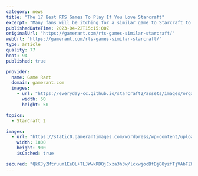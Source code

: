 ```yaml
---
category: news
title: "The 17 Best RTS Games To Play If You Love Starcraft"
excerpt: "Many fans will be itching for a similar game to Starcraft to play with no new sequel in sight. Here are the 15 best games to scratch that itch. Updated April 22, 2023, by Kristy Ambrose ..."
publishedDateTime: 2023-04-22T15:15:00Z
originalUrl: "https://gamerant.com/rts-games-similar-starcraft/"
webUrl: "https://gamerant.com/rts-games-similar-starcraft/"
type: article
quality: 77
heat: 94
published: true

provider:
  name: Game Rant
  domain: gamerant.com
  images:
    - url: "https://everyday-cc.github.io/starcraft2/assets/images/organizations/gamerant.com-50x50.jpg"
      width: 50
      height: 50

topics:
  - StarCraft 2

images:
  - url: "https://static0.gamerantimages.com/wordpress/wp-content/uploads/2022/04/RTS-Games-Like-Starcraft.jpg"
    width: 1800
    height: 900
    isCached: true

secured: "QkKJyZMtruum1EeOL+TLJWwkRDQjCxza3h3w/lcxwjocBfBj88yzfTjVAbFZbHviMGjcSEQiHn594pgfr/U9zKTiiE4DWz/42p+yAf7kRXJLpu5S2yulpVhPPDjzTKSX/D56BiQcpJmYaJNdZyO9ZDXyeXWNDW8aHv4aKus8nVfFRhdqKB7HNygvDMFZPQnoVP42vIDaAJqxuJulTiWx7n5J1IJwmkXdlWHQsr6FBwm8q7+oK7J1Ey8kMBYFDM1JNHR4D66BB+ibmt1u7oJe4RBDM4eMJPPLZ7iYt5Fg9i6eiim5ujFR9jlW2mvglyMmsy0G2Xk8HaA4vYZQUEBwuqJ+xoxGqGbh4Ki8JGeDNXI=;KQf4GdM9zBVt8kdQfW4NIg=="
---
```


